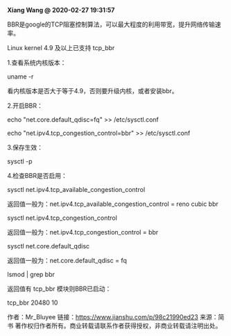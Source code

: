 **Xiang Wang @ 2020-02-27 19:31:57**

BBR是google的TCP阻塞控制算法，可以最大程度的利用带宽，提升网络传输速率。

Linux kernel 4.9 及以上已支持 tcp_bbr

1.查看系统内核版本：

uname -r

看内核版本是否大于等于4.9，否则要升级内核，或者安装bbr。

2.开启BBR：

echo "net.core.default_qdisc=fq" >> /etc/sysctl.conf

echo "net.ipv4.tcp_congestion_control=bbr" >> /etc/sysctl.conf

3.保存生效：

sysctl -p

4.检查BBR是否启用：

sysctl net.ipv4.tcp_available_congestion_control

返回值一般为：net.ipv4.tcp_available_congestion_control = reno cubic bbr

sysctl net.ipv4.tcp_congestion_control

返回值一般为：net.ipv4.tcp_congestion_control = bbr

sysctl net.core.default_qdisc

返回值一般为：net.core.default_qdisc = fq

lsmod | grep bbr

返回值有 tcp_bbr 模块则BBR已启动：

tcp_bbr 20480 10

作者：Mr_Bluyee
链接：https://www.jianshu.com/p/98c21990ed23
来源：简书
著作权归作者所有。商业转载请联系作者获得授权，非商业转载请注明出处。

